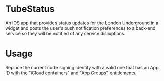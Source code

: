 # TubeStatus
An iOS app that provides status updates for the London Underground in a widget and posts the user's push notification preferences to a back-end service so they will be notified of any service disruptions.

# Usage
Replace the current code signing identity with a valid one that has an App ID with the "iCloud containers" and "App Groups" entitlements.
